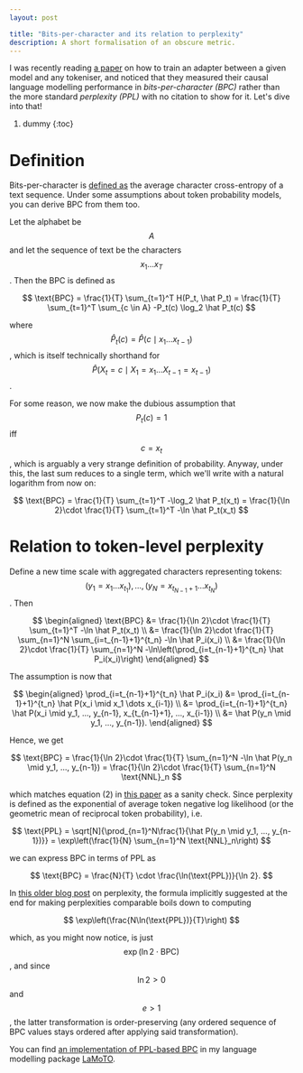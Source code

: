 ```yaml
---
layout: post

title: "Bits-per-character and its relation to perplexity"
description: A short formalisation of an obscure metric.
---
```

I was recently reading [a paper](https://arxiv.org/abs/2405.07883) on how to train an adapter between a given model and any tokeniser, and noticed that they measured their causal language modelling performance in *bits-per-character (BPC)* rather than the more standard *perplexity (PPL)* with no citation to show for it. Let's dive into that!

1. dummy
{:toc}

# Definition
Bits-per-character is [defined as](https://datascience.stackexchange.com/a/94467/141432) the average character cross-entropy of a text sequence. Under some assumptions about
token probability models, you can derive BPC from them too.

Let the alphabet be $$A$$ and let the sequence of text be the characters $$x_1 ... x_T$$. Then the BPC is defined as

$$
    \text{BPC} = \frac{1}{T} \sum_{t=1}^T H(P_t, \hat P_t) = \frac{1}{T} \sum_{t=1}^T \sum_{c \in A} -P_t(c) \log_2 \hat P_t(c)
$$

where $$\hat P_t(c) = \hat P(c \mid x_1 \dots x_{t-1})$$, which is itself technically shorthand for $$\hat P(X_t = c \mid X_1 = x_1 \dots X_{t-1} = x_{t-1})$$.

For some reason, we now make the dubious assumption that $$P_t(c) = 1$$ iff $$c = x_t$$, which is arguably a very strange definition of probability. Anyway, under this, the last sum reduces to a single term, which we'll write with a natural logarithm from now on:

$$
    \text{BPC} = \frac{1}{T} \sum_{t=1}^T -\log_2 \hat P_t(x_t) = \frac{1}{\ln 2}\cdot \frac{1}{T} \sum_{t=1}^T -\ln \hat P_t(x_t)
$$

# Relation to token-level perplexity
Define a new time scale with aggregated characters representing tokens: $$(y_1 = x_1 ... x_{t_1}), ..., (y_N = x_{t_{N-1}+1} ... x_{t_N})$$.
Then

$$
\begin{aligned}
    \text{BPC} &= \frac{1}{\ln 2}\cdot \frac{1}{T} \sum_{t=1}^T -\ln \hat P_t(x_t) \\
        &= \frac{1}{\ln 2}\cdot \frac{1}{T} \sum_{n=1}^N \sum_{i=t_{n-1}+1}^{t_n} -\ln \hat P_i(x_i) \\
        &= \frac{1}{\ln 2}\cdot \frac{1}{T} \sum_{n=1}^N -\ln\left(\prod_{i=t_{n-1}+1}^{t_n} \hat P_i(x_i)\right)
\end{aligned}
$$

The assumption is now that

$$
\begin{aligned}
    \prod_{i=t_{n-1}+1}^{t_n} \hat P_i(x_i) &= \prod_{i=t_{n-1}+1}^{t_n} \hat P(x_i \mid x_1 \dots x_{i-1}) \\
                                            &= \prod_{i=t_{n-1}+1}^{t_n} \hat P(x_i \mid y_1, ..., y_{n-1}, x_{t_{n-1}+1}, ..., x_{i-1}) \\
                                            &= \hat P(y_n \mid y_1, ..., y_{n-1}).
\end{aligned}
$$

Hence, we get

$$
    \text{BPC} = \frac{1}{\ln 2}\cdot \frac{1}{T} \sum_{n=1}^N -\ln \hat P(y_n \mid y_1, ..., y_{n-1})  = \frac{1}{\ln 2}\cdot \frac{1}{T} \sum_{n=1}^N \text{NNL}_n
$$

which matches equation (2) in [this paper](https://arxiv.org/pdf/2404.09937) as a sanity check. Since perplexity is defined as the exponential of average token negative log likelihood (or the geometric mean of reciprocal token probability), i.e.

$$
    \text{PPL} = \sqrt[N]{\prod_{n=1}^N\frac{1}{\hat P(y_n \mid y_1, ..., y_{n-1})}} = \exp\left(\frac{1}{N} \sum_{n=1}^N \text{NNL}_n\right)
$$

we can express BPC in terms of PPL as

$$
    \text{BPC} = \frac{N}{T} \cdot \frac{\ln(\text{PPL})}{\ln 2}.
$$

In [this older blog post](https://sjmielke.com/comparing-perplexities.htm) on perplexity, the formula implicitly suggested at the end for making perplexities comparable boils down to computing 

$$
    \exp\left(\frac{N\ln(\text{PPL})}{T}\right)
$$

which, as you might now notice, is just $$\exp(\ln 2\cdot\text{BPC})$$, and since $$\ln 2 > 0$$ and $$e > 1$$, the latter transformation is order-preserving (any ordered sequence of BPC values stays ordered after applying said transformation).

You can find [an implementation of PPL-based BPC](https://github.com/bauwenst/LaMoTO/blob/master/src/lamoto/measuring/bpc.py) in my language modelling package [LaMoTO](https://github.com/bauwenst/LaMoTO).